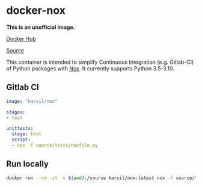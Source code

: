 # docker-nox
**This is an unofficial image.**

[Docker Hub](https://hub.docker.com/r/karsil/nox)

[Source](https://github.com/karsil/docker-nox)

This container is intended to simplify Continuous Integration (e.g. Gitlab-CI) of Python packages with [Nox](https://nox.thea.codes/en/stable/index.html).
It currently supports Python 3.5-3.10.


## Gitlab CI
```yaml
image: "karsil/nox"

stages:
- test

unittests:
  stage: test
  script:
  - nox -f source/tests/noxfile.py
```

## Run locally
```bash
docker run --rm -it -v $(pwd):/source karsil/nox:latest nox -f source/tests/noxfile.py
```
